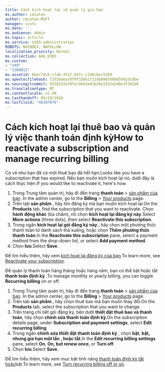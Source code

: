 ```yaml
---
title: Cách kích hoạt lại và quản lý gia hạn
ms.author: cmcatee
author: cmcatee-MSFT
manager: scotv
ms.date: ''
ms.audience: Admin
ms.topic: article
ms.service: o365-administration
ROBOTS: NOINDEX, NOFOLLOW
localization_priority: Normal
ms.collection: Adm_O365
ms.custom:
- "349"
- "1500012"
ms.assetid: 6bec74c6-c7a6-4fa7-b5fc-c246c6ec5269
ms.openlocfilehash: f2d3daba78f9f33bb17219b8987689d5992dcdbe
ms.sourcegitcommit: 0338332a70fec9bd1e81b26e1933a5d0e3f261b6
ms.translationtype: MT
ms.contentlocale: vi-VN
ms.lasthandoff: 09/29/2020
ms.locfileid: "48307076"
---
```

# <a name="how-to-reactivate-a-subscription-and-manage-recurring-billing"></a><span data-ttu-id="4cd94-102">Cách kích hoạt lại thuê bao và quản lý việc thanh toán định kỳ</span><span class="sxs-lookup"><span data-stu-id="4cd94-102">How to reactivate a subscription and manage recurring billing</span></span>

<span data-ttu-id="4cd94-103">Có vẻ như bạn đã có một thuê bao đã hết hạn.</span><span class="sxs-lookup"><span data-stu-id="4cd94-103">Looks like you have a subscription that has expired.</span></span> <span data-ttu-id="4cd94-104">Nếu bạn muốn kích hoạt lại nó, dưới đây là cách thực hiện.</span><span class="sxs-lookup"><span data-stu-id="4cd94-104">If you would like to reactivate it, here's how.</span></span>
  
1. <span data-ttu-id="4cd94-105">Trong Trung tâm quản trị, hãy đi đến trang **thanh toán**  >  [sản phẩm của bạn](https://go.microsoft.com/fwlink/p/?linkid=842054) .</span><span class="sxs-lookup"><span data-stu-id="4cd94-105">In the admin center, go to the **Billing** > [Your products](https://go.microsoft.com/fwlink/p/?linkid=842054) page.</span></span>
2. <span data-ttu-id="4cd94-106">Trên tab **sản phẩm** , hãy tìm đăng ký mà bạn muốn kích hoạt lại.</span><span class="sxs-lookup"><span data-stu-id="4cd94-106">On the **Products** tab, find the subscription that you want to reactivate.</span></span> <span data-ttu-id="4cd94-107">Chọn **hành động khác** (ba chấm), rồi chọn **kích hoạt lại đăng ký này**.</span><span class="sxs-lookup"><span data-stu-id="4cd94-107">Select **More actions** (three dots), then select **Reactivate this subscription**.</span></span>
3. <span data-ttu-id="4cd94-108">Trong ngăn **kích hoạt lại gói đăng ký này** , hãy chọn một phương thức thanh toán từ danh sách thả xuống, hoặc chọn **Thêm phương thức thanh toán**.</span><span class="sxs-lookup"><span data-stu-id="4cd94-108">In the **Reactivate this subscription** pane, select a payment method from the drop-down list, or select **Add payment method**.</span></span>
4. <span data-ttu-id="4cd94-109">Chọn **lưu**.</span><span class="sxs-lookup"><span data-stu-id="4cd94-109">Select **Save**.</span></span>

<span data-ttu-id="4cd94-110">Để tìm hiểu thêm, hãy xem [kích hoạt lại đăng ký của bạn](https://docs.microsoft.com/microsoft-365/commerce/subscriptions-and-billing/reactivate-your-subscription).</span><span class="sxs-lookup"><span data-stu-id="4cd94-110">To learn more, see [Reactivate your subscription](https://docs.microsoft.com/microsoft-365/commerce/subscriptions-and-billing/reactivate-your-subscription).</span></span>

<span data-ttu-id="4cd94-111">Để quản lý thanh toán hàng tháng hoặc hàng năm, bạn có thể bật hoặc tắt **thanh toán định kỳ** .</span><span class="sxs-lookup"><span data-stu-id="4cd94-111">To manage monthly or yearly billing, you can toggle **Recurring billing** on or off.</span></span>
  
1. <span data-ttu-id="4cd94-112">Trong Trung tâm quản trị, hãy đi đến trang **thanh toán**  >  [sản phẩm của bạn](https://go.microsoft.com/fwlink/p/?linkid=842054) .</span><span class="sxs-lookup"><span data-stu-id="4cd94-112">In the admin center, go to the **Billing** > [Your products](https://go.microsoft.com/fwlink/p/?linkid=842054) page.</span></span>
2. <span data-ttu-id="4cd94-113">Trên tab **sản phẩm** , hãy chọn thuê bao mà bạn muốn thay đổi.</span><span class="sxs-lookup"><span data-stu-id="4cd94-113">On the **Products** tab, select the subscription that you want to change.</span></span>
3. <span data-ttu-id="4cd94-114">Trên trang chi tiết gói đăng ký, bên dưới **thiết đặt thuê bao và thanh toán**, hãy chọn **chỉnh sửa thanh toán định kỳ**.</span><span class="sxs-lookup"><span data-stu-id="4cd94-114">On the subscription details page, under **Subscription and payment settings**, select **Edit recurring billing**.</span></span>
4. <span data-ttu-id="4cd94-115">Trong ngăn **chỉnh sửa thiết đặt thanh toán định kỳ** , chọn **bật**, **bật, nhưng gia hạn một lần** **, hoặc tắt**.</span><span class="sxs-lookup"><span data-stu-id="4cd94-115">In the **Edit recurring billing settings** pane, select **On**, **On, but renew once**, or **Turn off**.</span></span>
5. <span data-ttu-id="4cd94-116">Chọn **lưu**.</span><span class="sxs-lookup"><span data-stu-id="4cd94-116">Select **Save**.</span></span>

<span data-ttu-id="4cd94-117">Để tìm hiểu thêm, hãy xem mục bật tính năng [thanh toán định kỳ tắt hoặc](https://docs.microsoft.com/microsoft-365/commerce/subscriptions/renew-your-subscription#turn-recurring-billing-off-or-on)bật.</span><span class="sxs-lookup"><span data-stu-id="4cd94-117">To learn more, see [Turn recurring billing off or on](https://docs.microsoft.com/microsoft-365/commerce/subscriptions/renew-your-subscription#turn-recurring-billing-off-or-on).</span></span>
